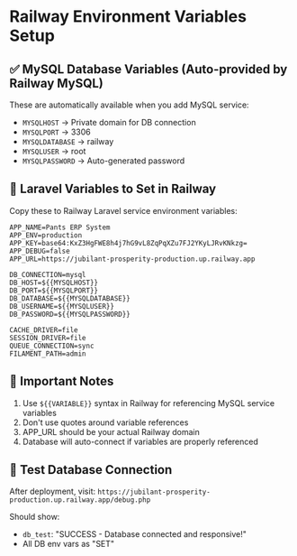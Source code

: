 # Railway Environment Variables Setup

## ✅ MySQL Database Variables (Auto-provided by Railway MySQL)
These are automatically available when you add MySQL service:
- `MYSQLHOST` → Private domain for DB connection
- `MYSQLPORT` → 3306
- `MYSQLDATABASE` → railway
- `MYSQLUSER` → root  
- `MYSQLPASSWORD` → Auto-generated password

## 🔧 Laravel Variables to Set in Railway

Copy these to Railway Laravel service environment variables:

```
APP_NAME=Pants ERP System
APP_ENV=production
APP_KEY=base64:KxZ3HgFWE8h4j7hG9vL8ZqPqXZu7FJ2YKyLJRvKNkzg=
APP_DEBUG=false
APP_URL=https://jubilant-prosperity-production.up.railway.app

DB_CONNECTION=mysql
DB_HOST=${{MYSQLHOST}}
DB_PORT=${{MYSQLPORT}}
DB_DATABASE=${{MYSQLDATABASE}}
DB_USERNAME=${{MYSQLUSER}}
DB_PASSWORD=${{MYSQLPASSWORD}}

CACHE_DRIVER=file
SESSION_DRIVER=file
QUEUE_CONNECTION=sync
FILAMENT_PATH=admin
```

## 📝 Important Notes

1. Use `${{VARIABLE}}` syntax in Railway for referencing MySQL service variables
2. Don't use quotes around variable references
3. APP_URL should be your actual Railway domain
4. Database will auto-connect if variables are properly referenced

## 🧪 Test Database Connection

After deployment, visit:
`https://jubilant-prosperity-production.up.railway.app/debug.php`

Should show:
- `db_test`: "SUCCESS - Database connected and responsive!"
- All DB env vars as "SET"